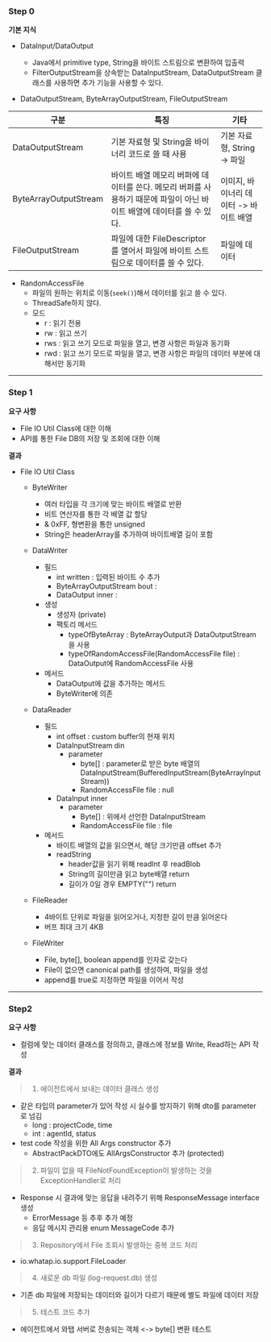 ### Step 0

**기본 지식**

- DataInput/DataOutput
  - Java에서 primitive type, String을 바이트 스트림으로 변환하여 입출력
  - FilterOutputStream을 상속받는 DataInputStream, DataOutputStream 클래스를 사용하면 추가 기능을 사용할 수 있다.


- DataOutputStream, ByteArrayOutputStream, FileOutputStream

|구분|특징|기타|
|----|----|---|
|DataOutputStream|기본 자료형 및 String을 바이너리 코드로 쓸 때 사용 |기본 자료형, String -> 파일|
|ByteArrayOutputStream|바이트 배열 메모리 버퍼에 데이터를 쓴다. 메모리 버퍼를 사용하기 때문에 파일이 아닌 바이트 배열에 데이터를 쓸 수 있다.|이미지, 바이너리 데이터 -> 바이트 배열|
|FileOutputStream|파일에 대한 FileDescriptor를 열어서 파일에 바이트 스트림으로 데이터를 쓸 수 있다.|파일에 데이터|


- RandomAccessFile
  - 파일의 원하는 위치로 이동(`seek()`)해서 데이터를 읽고 쓸 수 있다.
  - ThreadSafe하지 않다.
  - 모드
    - r : 읽기 전용
    - rw : 읽고 쓰기
    - rws : 읽고 쓰기 모드로 파일을 열고, 변경 사항은 파일과 동기화
    - rwd : 읽고 쓰기 모드로 파일을 열고, 변경 사항은 파일의 데이터 부분에 대해서만 동기화
---

### Step 1

**요구 사항** 

- File IO Util Class에 대한 이해
- API를 통한 File DB의 저장 및 조회에 대한 이해

**결과**

- File IO Util Class

  - ByteWriter
    - 여러 타입을 각 크기에 맞는 바이트 배열로 반환
    - 비트 연산자를 통한 각 배열 값 할당
    - & 0xFF, 형변환을 통한 unsigned 
    - String은 headerArray를 추가하여 바이트배열 길이 포함
  - DataWriter
    - 필드
      - int written : 입력된 바이트 수 추가
      - ByteArrayOutputStream bout :
      - DataOutput inner : 
    - 생성
      - 생성자 (private)
      - 팩토리 메서드
        - typeOfByteArray : ByteArrayOutput과 DataOutputStream을 사용
        - typeOfRandomAccessFile(RandomAccessFile file) : DataOutput에 RandomAccessFile 사용
    - 메서드
      - DataOutput에 값을 추가하는 메서드
      - ByteWriter에 의존

  - DataReader
    - 필드
      - int offset : custom buffer의 현재 위치
      - DataInputStream din
        - parameter
          - byte[] : parameter로 받은 byte 배열의 DataInputStream(BufferedInputStream(ByteArrayInputStream))
          - RandomAccessFile file : null
      - DataInput inner
        - parameter
          - Byte[] : 위에서 선언한 DataInputStream
          - RandomAccessFile file : file
    - 메서드
      - 바이트 배열의 값을 읽으면서, 해당 크기만큼 offset 추가
      - readString
        - header값을 읽기 위해 readInt 후 readBlob
        - String의 길이만큼 읽고 byte배열 return
        - 길이가 0일 경우 EMPTY("") return
  - FileReader
    - 4바이트 단위로 파일을 읽어오거나, 지정한 길이 만큼 읽어온다
    - 버프 최대 크기 4KB
  - FileWriter
    - File, byte[], boolean append를 인자로 갖는다
    - File이 없으면 canonical path를 생성하여, 파일을 생성
    - append를 true로 지정하면 파일을 이어서 작성

---

### Step2

**요구 사항**
- 컬럼에 맞는 데이터 클래스를 정의하고, 클래스에 정보를 Write, Read하는 API 작성

**결과**

> 1. 에이전트에서 보내는 데이터 클래스 생성
- 같은 타입의 parameter가 있어 작성 시 실수를 방지하기 위해 dto를 parameter로 넘김
  - long : projectCode, time
  - int : agentId, status
- test code 작성을 위한 All Args constructor 추가
  - AbstractPackDTO에도 AllArgsConstructor 추가 (protected)

> 2. 파일이 없을 때 FileNotFoundException이 발생하는 것을 ExceptionHandler로 처리
- Response 시 결과에 맞는 응답을 내려주기 위해 ResponseMessage interface 생성
  - ErrorMessage 등 추후 추가 예정
  - 응답 메시지 관리용 enum MessageCode 추가
  
> 3. Repository에서 File 조회시 발생하는 중복 코드 처리
- io.whatap.io.support.FileLoader

> 4. 새로운 db 파일 (log-request.db) 생성
- 기존 db 파일에 저장되는 데이터와 길이가 다르기 때문에 별도 파일에 데이터 저장

> 5. 테스트 코드 추가
   - 에이전트에서 와탭 서버로 전송되는 객체 <-> byte[] 변환 테스트 
